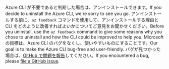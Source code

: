 <span data-ttu-id="89541-101">Azure CLI が不要であると判断した場合は、アンインストールできます。</span><span class="sxs-lookup"><span data-stu-id="89541-101">If you decide to uninstall the Azure CLI, we're sorry to see you go.</span></span> <span data-ttu-id="89541-102">アンインストールする前に、`az feedback` コマンドを使用して、アンインストールする理由と CLI をどのように改善すればよいかについてご意見をお聞かせください。</span><span class="sxs-lookup"><span data-stu-id="89541-102">Before you uninstall, use the `az feedback` command to give some reasons why you chose to uninstall and how the CLI could be improved to help you.</span></span> <span data-ttu-id="89541-103">Microsoft の目標は、Azure CLI のバグをなくし、使いやすいものにすることです。</span><span class="sxs-lookup"><span data-stu-id="89541-103">Our goal is to make the Azure CLI bug-free and user-friendly.</span></span> <span data-ttu-id="89541-104">バグが見つかった場合は、[GitHub で問題を報告](https://github.com/Azure/azure-cli/issues)してください。</span><span class="sxs-lookup"><span data-stu-id="89541-104">If you encountered a bug, please [file a GitHub issue](https://github.com/Azure/azure-cli/issues).</span></span>
